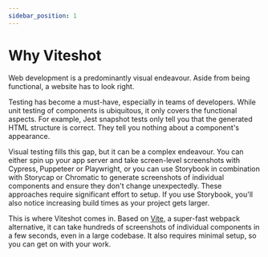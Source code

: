 ```yaml
---
sidebar_position: 1
---
```


# Why Viteshot

Web development is a predominantly visual endeavour. Aside from being functional, a website has to look right.

Testing has become a must-have, especially in teams of developers. While unit testing of components is ubiquitous, it only covers the functional aspects. For example, Jest snapshot tests only tell you that the generated HTML structure is correct. They tell you nothing about a component's appearance.

Visual testing fills this gap, but it can be a complex endeavour. You can either spin up your app server and take screen-level screenshots with Cypress, Puppeteer or Playwright, or you can use Storybook in combination with Storycap or Chromatic to generate screenshots of individual components and ensure they don't change unexpectedly. These approaches require significant effort to setup. If you use Storybook, you'll also notice increasing build times as your project gets larger.

This is where Viteshot comes in. Based on [Vite](https://vitejs.dev), a super-fast webpack alternative, it can take hundreds of screenshots of individual components in a few seconds, even in a large codebase. It also requires minimal setup, so you can get on with your work.
